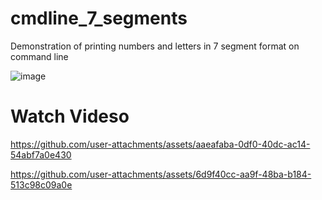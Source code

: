 # cmdline_7_segments
Demonstration of printing numbers and letters in 7 segment format on command line

![image](https://github.com/user-attachments/assets/5c3df6e8-0246-4b39-b828-19f7a740723c) 

# Watch Videso

https://github.com/user-attachments/assets/aaeafaba-0df0-40dc-ac14-54abf7a0e430

https://github.com/user-attachments/assets/6d9f40cc-aa9f-48ba-b184-513c98c09a0e



